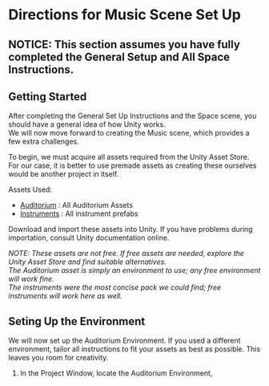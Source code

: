 # Directions for Music Scene Set Up

## __NOTICE: This section assumes you have fully completed the General Setup and All Space Instructions.__

## Getting Started

After completing the General Set Up Instructions and the Space scene, you should have a general idea of how Unity works. </br>
We will now move forward to creating the Music scene, which provides a few extra challenges.

To begin, we must acquire all assets required from the Unity Asset Store. For our case, it is better to use premade assets as creating these ourselves would be another project in itself.

Assets Used: 
- [Auditorium](https://assetstore.unity.com/packages/3d/environments/auditorium-141127) : All Auditorium Assets
- [Instruments](https://assetstore.unity.com/packages/3d/props/stylized-musical-instruments-pack-176502) : All instrument prefabs

Download and import these assets into Unity. If you have problems during importation, consult Unity documentation online.

<i>NOTE: These assets are not free. If free assets are needed, explore the Unity Asset Store and find suitable alternatives. </br>
The Auditorium asset is simply an environment to use; any free environment will work fine. </br>
The instruments were the most concise pack we could find; free instruments will work here as well. </br> </i>

## Seting Up the Environment

We will now set up the Auditorium Environment. If you used a different environment, tailor all instructions to fit your assets as best as possible. This leaves you room for creativity.

1. In the Project Window, locate the Auditorium Environment, 
